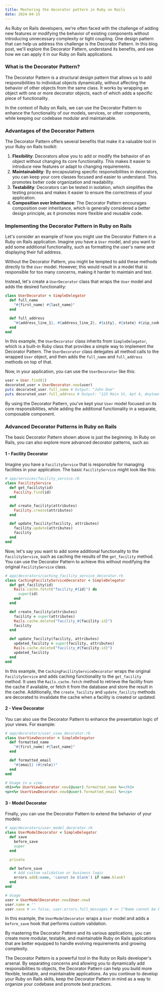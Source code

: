 ```yaml
---
title: Mastering the decorator pattern in Ruby on Rails
date: 2024-04-15
---
```


As Ruby on Rails developers, we're often faced with the challenge of adding new features or modifying the behavior of existing components without introducing unnecessary complexity or tight coupling. One design pattern that can help us address this challenge is the Decorator Pattern. In this blog post, we'll explore the Decorator Pattern, understand its benefits, and see how we can apply it in our Ruby on Rails applications.

### What is the Decorator Pattern?
The Decorator Pattern is a structural design pattern that allows us to add responsibilities to individual objects dynamically, without affecting the behavior of other objects from the same class. It works by wrapping an object with one or more decorator objects, each of which adds a specific piece of functionality.

In the context of Ruby on Rails, we can use the Decorator Pattern to enhance the functionality of our models, services, or other components, while keeping our codebase modular and maintainable.

### Advantages of the Decorator Pattern
The Decorator Pattern offers several benefits that make it a valuable tool in your Ruby on Rails toolkit:

1. **Flexibility**: Decorators allow you to add or modify the behavior of an object without changing its core functionality. This makes it easier to introduce new features or adapt to changing requirements.
2. **Maintainability**: By encapsulating specific responsibilities in decorators, you can keep your core classes focused and easier to understand. This promotes better code organization and readability.
3. **Testability**: Decorators can be tested in isolation, which simplifies the testing process and makes it easier to ensure the correctness of your application.
4. **Composition over Inheritance**: The Decorator Pattern encourages composition over inheritance, which is generally considered a better design principle, as it promotes more flexible and reusable code.

### Implementing the Decorator Pattern in Ruby on Rails
Let's consider an example of how you might use the Decorator Pattern in a Ruby on Rails application. Imagine you have a `User` model, and you want to add some additional functionality, such as formatting the user's name and displaying their full address.

Without the Decorator Pattern, you might be tempted to add these methods directly to the `User` model. However, this would result in a model that is responsible for too many concerns, making it harder to maintain and test.

Instead, let's create a `UserDecorator` class that wraps the `User` model and adds the desired functionality:


```ruby
class UserDecorator < SimpleDelegator
  def full_name
    "#{first_name} #{last_name}"
  end

  def full_address
    "#{address_line_1}, #{address_line_2}, #{city}, #{state} #{zip_code}"
  end
end
```

In this example, the `UserDecorator` class inherits from `SimpleDelegator`, which is a built-in Ruby class that provides a simple way to implement the Decorator Pattern. The `UserDecorator` class delegates all method calls to the wrapped `User` object, and then adds the `full_name` and `full_address` methods on top of that.

Now, in your application, you can use the `UserDecorator` like this:

```ruby
user = User.find(1)
decorated_user = UserDecorator.new(user)
puts decorated_user.full_name # Output: "John Doe"
puts decorated_user.full_address # Output: "123 Main St, Apt 4, Anytown, CA 12345"
```

By using the Decorator Pattern, you've kept your `User` model focused on its core responsibilities, while adding the additional functionality in a separate, composable component.

### Advanced Decorator Patterns in Ruby on Rails
The basic Decorator Pattern shown above is just the beginning. In Ruby on Rails, you can also explore more advanced decorator patterns, such as:

#### 1 - Facility Decorator
Imagine you have a `FacilityService` that is responsible for managing facilities in your application. The basic `FacilityService` might look like this:

```ruby
# app/services/facility_service.rb
class FacilityService
  def get_facility(id)
    Facility.find(id)
  end

  def create_facility(attributes)
    Facility.create(attributes)
  end

  def update_facility(facility, attributes)
    facility.update(attributes)
    facility
  end
end
```

Now, let's say you want to add some additional functionality to the `FacilityService`, such as caching the results of the `get_facility` method. You can use the Decorator Pattern to achieve this without modifying the original `FacilityService` class.

```ruby
# app/decorators/caching_facility_service_decorator.rb
class CachingFacilityServiceDecorator < SimpleDelegator
  def get_facility(id)
    Rails.cache.fetch("facility_#{id}") do
      super(id)
    end
  end

  def create_facility(attributes)
    facility = super(attributes)
    Rails.cache.delete("facility_#{facility.id}")
    facility
  end

  def update_facility(facility, attributes)
    updated_facility = super(facility, attributes)
    Rails.cache.delete("facility_#{facility.id}")
    updated_facility
  end
end
```

In this example, the `CachingFacilityServiceDecorator` wraps the original `FacilityService` and adds caching functionality to the `get_facility` method. It uses the `Rails.cache.fetch` method to retrieve the facility from the cache if available, or fetch it from the database and store the result in the cache. Additionally, the `create_facility` and `update_facility` methods are decorated to invalidate the cache when a facility is created or updated.

#### 2 - View Decorator
You can also use the Decorator Pattern to enhance the presentation logic of your views. For example:

```ruby
# app/decorators/user_view_decorator.rb
class UserViewDecorator < SimpleDelegator
  def formatted_name
    "#{first_name} #{last_name}"
  end

  def formatted_email
    "#{email} (#{role})"
  end
end

# Usage in a view
<h1><%= UserViewDecorator.new(@user).formatted_name %></h1>
<p><%= UserViewDecorator.new(@user).formatted_email %></p>
```

#### 3 - Model Decorator

Finally, you can use the Decorator Pattern to extend the behavior of your models:

```ruby
# app/decorators/user_model_decorator.rb
class UserModelDecorator < SimpleDelegator
  def save
    before_save
    super
  end

  private

  def before_save
    # Add custom validation or business logic
    errors.add(:name, 'cannot be blank') if name.blank?
  end
end

# Usage
user = UserModelDecorator.new(User.new)
user.name = ''
user.save # => false, user.errors.full_messages # => ["Name cannot be blank"]
```

In this example, the `UserModelDecorator` wraps a `User` model and adds a `before_save` hook that performs custom validation.

By mastering the Decorator Pattern and its various applications, you can create more modular, testable, and maintainable Ruby on Rails applications that are better equipped to handle evolving requirements and growing complexity.

The Decorator Pattern is a powerful tool in the Ruby on Rails developer's arsenal. By separating concerns and allowing you to dynamically add responsibilities to objects, the Decorator Pattern can help you build more flexible, testable, and maintainable applications. As you continue to develop your Ruby on Rails skills, keep the Decorator Pattern in mind as a way to organize your codebase and promote best practices.

